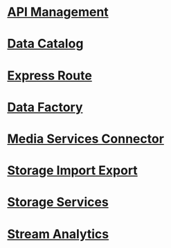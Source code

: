 # [API Management](./ApiManagementREST/TOC.md)
# [Data Catalog](./AzureDataCatalogREST/TOC.md)
# [Express Route](./AzureExpressRouteREST/TOC.md)
# [Data Factory](./DataFactoryREST/TOC.md)
# [Media Services Connector](./MediaServicesConnectorREST/TOC.md)
# [Storage Import Export](./StorageImportExportREST/TOC.md)
# [Storage Services](./StorageServicesREST/TOC.md)
# [Stream Analytics](./StreamAnalyticsREST/TOC.md)

